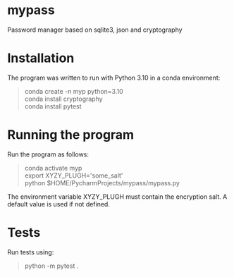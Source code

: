 # mypass
Password manager based on sqlite3, json and cryptography

# Installation

The program was written to run with Python 3.10 in a conda environment:

> conda create -n myp python=3.10<br>
> conda install cryptography<br>
> conda install pytest

# Running the program

Run the program as follows:

> conda activate myp<br>
> export XYZY_PLUGH='some_salt'<br>
> python $HOME/PycharmProjects/mypass/mypass.py<br>

The environment variable XYZY_PLUGH must contain the encryption salt. A default value is used if not defined.

# Tests

Run tests using: 

> python -m pytest .
